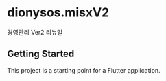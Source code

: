 # dionysos.misxV2

경영관리 Ver2 리뉴얼

## Getting Started

This project is a starting point for a Flutter application.
